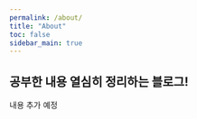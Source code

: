 ```yaml
---
permalink: /about/
title: "About"
toc: false
sidebar_main: true
---
```


## 공부한 내용 열심히 정리하는 블로그!

내용 추가 예정